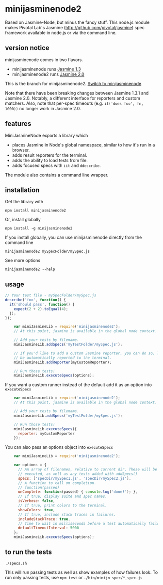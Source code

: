 minijasminenode2
======

Based on Jasmine-Node, but minus the fancy stuff.
This node.js module makes Pivotal Lab's Jasmine
(http://github.com/pivotal/jasmine) spec framework available in
node.js or via the command line.

version notice
--------------

minijasminenode comes in two flavors.

 - minijasminenode runs [Jasmine 1.3](http://jasmine.github.io/1.3/introduction.html)
 - minijasminenode2 runs [Jasmine 2.0](http://jasmine.github.io/2.0/introduction.html)

This is the branch for minijasminenode2. [Switch to minijasminenode](https://github.com/juliemr/minijasminenode/tree/jasmine1).

Note that there have been breaking changes between Jasmine 1.3.1 and Jasmine 2.0.
Notably, a different interface for reporters and custom matchers. Also, note that
per-spec timeouts (e.g. `it('does foo', fn, 1000))` no longer work in Jasmine 2.0.

features
--------

MiniJasmineNode exports a library which
- places Jasmine in Node's global namespace, similar to how it's run in a browser.
- adds result reporters for the terminal.
- adds the ability to load tests from file.
- adds focused specs with `iit` and `ddescribe`.

The module also contains a command line wrapper.

installation
------------

Get the library with

    npm install minijasminenode2

Or, install globally

    npm install -g minijasminenode2

If you install globally, you can use minijasminenode directly from the command line

    minijasminenode2 mySpecFolder/mySpec.js

See more options

    minijasminenode2 --help

usage
-----
```javascript
// Your test file - mySpecFolder/mySpec.js
describe('foo', function() {
  it('should pass', function() {
    expect(2 + 2).toEqual(4);
  });
});
```


```javascript
    var miniJasmineLib = require('minijasminenode2');
    // At this point, jasmine is available in the global node context.

    // Add your tests by filename.
    miniJasmineLib.addSpecs('myTestFolder/mySpec.js');

    // If you'd like to add a custom Jasmine reporter, you can do so. Tests will
    // be automatically reported to the terminal.
    miniJasmineLib.addReporter(myCustomReporter);

    // Run those tests!
    miniJasmineLib.executeSpecs(options);
```

If you want a custom runner instead of the default add it as an option into `executeSpecs`
```javascript
    var miniJasmineLib = require('minijasminenode2');
    // At this point, jasmine is available in the global node context.

    // Add your tests by filename.
    miniJasmineLib.addSpecs('myTestFolder/mySpec.js');

    // Run those tests!
    miniJasmineLib.executeSpecs({
      reporter: myCustomReporter
    });
```
You can also pass an options object into `executeSpecs`

````javascript
    var miniJasmineLib = require('minijasminenode2');

    var options = {
      // An array of filenames, relative to current dir. These will be
      // executed, as well as any tests added with addSpecs()
      specs: ['specDir/mySpec1.js', 'specDir/mySpec2.js'],
      // A function to call on completion.
      // function(passed)
      onComplete: function(passed) { console.log('done!'); },
      // If true, display suite and spec names.
      isVerbose: false,
      // If true, print colors to the terminal.
      showColors: true,
      // If true, include stack traces in failures.
      includeStackTrace: true,
      // Time to wait in milliseconds before a test automatically fails
      defaultTimeoutInterval: 5000
    };
    miniJasmineLib.executeSpecs(options);
````


to run the tests
----------------
`./specs.sh`

This will run passing tests as well as show examples of how failures look. To run only passing tests, use `npm test` or `./bin/minijn spec/*_spec.js`
